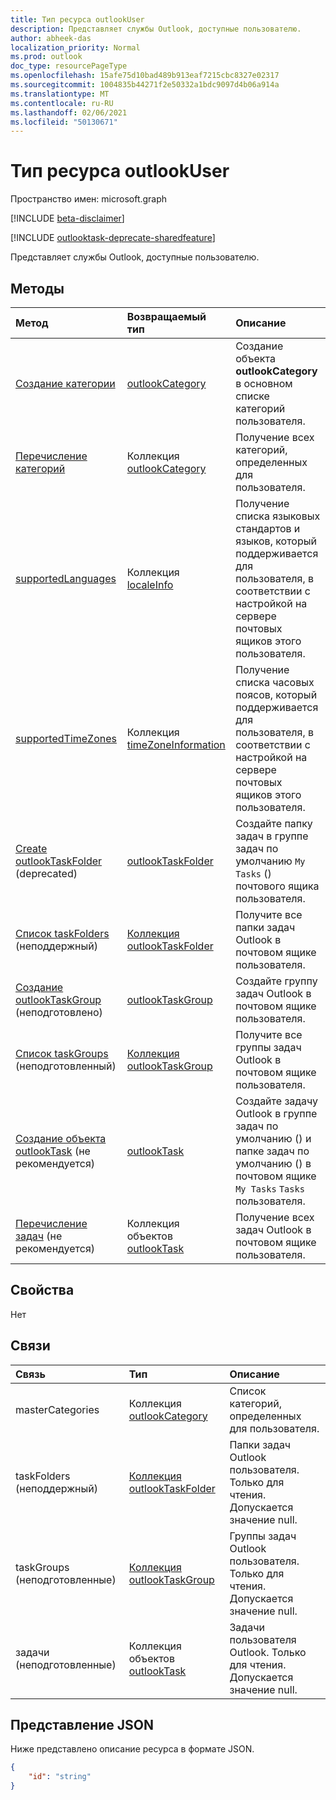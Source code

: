 ```yaml
---
title: Тип ресурса outlookUser
description: Представляет службы Outlook, доступные пользователю.
author: abheek-das
localization_priority: Normal
ms.prod: outlook
doc_type: resourcePageType
ms.openlocfilehash: 15afe75d10bad489b913eaf7215cbc8327e02317
ms.sourcegitcommit: 1004835b44271f2e50332a1bdc9097d4b06a914a
ms.translationtype: MT
ms.contentlocale: ru-RU
ms.lasthandoff: 02/06/2021
ms.locfileid: "50130671"
---
```

# <a name="outlookuser-resource-type"></a>Тип ресурса outlookUser

Пространство имен: microsoft.graph

[!INCLUDE [beta-disclaimer](../../includes/beta-disclaimer.md)]

[!INCLUDE [outlooktask-deprecate-sharedfeature](../../includes/outlooktask-deprecate-sharedfeature.md)]

Представляет службы Outlook, доступные пользователю.


## <a name="methods"></a>Методы

| Метод           | Возвращаемый тип    |Описание|
|:---------------|:--------|:----------|
|[Создание категории](../api/outlookuser-post-mastercategories.md) | [outlookCategory](outlookcategory.md) |Создание объекта **outlookCategory** в основном списке категорий пользователя.|
|[Перечисление категорий](../api/outlookuser-list-mastercategories.md) | Коллекция [outlookCategory](outlookcategory.md) |Получение всех категорий, определенных для пользователя.|
|[supportedLanguages](../api/outlookuser-supportedlanguages.md) | Коллекция [localeInfo](localeinfo.md) | Получение списка языковых стандартов и языков, который поддерживается для пользователя, в соответствии с настройкой на сервере почтовых ящиков этого пользователя. |
|[supportedTimeZones](../api/outlookuser-supportedtimezones.md) | Коллекция [timeZoneInformation](timezoneinformation.md) | Получение списка часовых поясов, который поддерживается для пользователя, в соответствии с настройкой на сервере почтовых ящиков этого пользователя. |
|[Create outlookTaskFolder](../api/outlookuser-post-taskfolders.md) (deprecated) |[outlookTaskFolder](outlooktaskfolder.md)| Создайте папку задач в группе задач по умолчанию `My Tasks` () почтового ящика пользователя.|
|[Список taskFolders](../api/outlookuser-list-taskfolders.md) (неподдержный) |[Коллекция outlookTaskFolder](outlooktaskfolder.md)| Получите все папки задач Outlook в почтовом ящике пользователя.|
|[Создание outlookTaskGroup](../api/outlookuser-post-taskgroups.md) (неподготовлено) |[outlookTaskGroup](outlooktaskgroup.md)| Создайте группу задач Outlook в почтовом ящике пользователя.|
|[Список taskGroups](../api/outlookuser-list-taskgroups.md) (неподготовленный) |[Коллекция outlookTaskGroup](outlooktaskgroup.md)| Получите все группы задач Outlook в почтовом ящике пользователя.|
|[Создание объекта outlookTask](../api/outlookuser-post-tasks.md) (не рекомендуется) |[outlookTask](outlooktask.md)| Создайте задачу Outlook в группе задач по умолчанию () и папке задач по умолчанию () в почтовом ящике `My Tasks` `Tasks` пользователя.|
|[Перечисление задач](../api/outlookuser-list-tasks.md) (не рекомендуется) |Коллекция объектов [outlookTask](outlooktask.md)| Получение всех задач Outlook в почтовом ящике пользователя.|



## <a name="properties"></a>Свойства
Нет

## <a name="relationships"></a>Связи
| Связь | Тип   |Описание|
|:---------------|:--------|:----------|
|masterCategories|Коллекция [outlookCategory](../resources/outlookcategory.md)| Список категорий, определенных для пользователя. | 
|taskFolders (неподдержный)|[Коллекция outlookTaskFolder](outlooktaskfolder.md)| Папки задач Outlook пользователя. Только для чтения. Допускается значение null.|
|taskGroups (неподготовленные)|[Коллекция outlookTaskGroup](outlooktaskgroup.md)| Группы задач Outlook пользователя. Только для чтения. Допускается значение null.|
|задачи (неподготовленные)|Коллекция объектов [outlookTask](outlooktask.md)| Задачи пользователя Outlook. Только для чтения. Допускается значение null.|

## <a name="json-representation"></a>Представление JSON

Ниже представлено описание ресурса в формате JSON.

<!-- {
  "blockType": "resource",
  "keyProperty": "id",
  "baseType":"microsoft.graph.entity",  
  "@odata.type": "microsoft.graph.outlookUser"
}-->
```json
{  
    "id": "string"
}

```

<!-- uuid: 8fcb5dbc-d5aa-4681-8e31-b001d5168d79
2015-10-25 14:57:30 UTC -->
<!--
{
  "type": "#page.annotation",
  "description": "outlookUser resource",
  "keywords": "",
  "section": "documentation",
  "tocPath": "",
  "suppressions": []
}
-->


